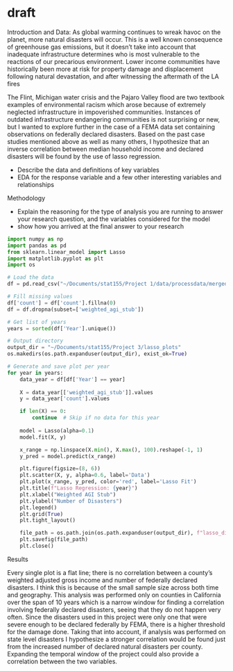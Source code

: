 # draft


Introduction and Data: As global warming continues to wreak havoc on the
planet, more natural disasters will occur. This is a well known
consequence of greenhouse gas emissions, but it doesn’t take into
account that inadequate infrastructure determines who is most vulnerable
to the reactions of our precarious environment. Lower income communities
have historically been more at risk for property damage and displacement
following natural devastation, and after witnessing the aftermath of the
LA fires

The Flint, Michigan water crisis and the Pajaro Valley flood are two
textbook examples of environmental racism which arose because of
extremely neglected infrastructure in impoverished communities.
Instances of outdated infrastructure endangering communities is not
surprising or new, but I wanted to explore further in the case of a FEMA
data set containing observations on federally declared disasters. Based
on the past case studies mentioned above as well as many others, I
hypothesize that an inverse correlation between median household income
and declared disasters will be found by the use of lasso regression.

-   Describe the data and definitions of key variables
-   EDA for the response variable and a few other interesting variables
    and relationships

Methodology

-   Explain the reasoning for the type of analysis you are running to
    answer your research question, and the variables considered for the
    model
-   show how you arrived at the final answer to your research

``` python
import numpy as np
import pandas as pd
from sklearn.linear_model import Lasso
import matplotlib.pyplot as plt
import os

# Load the data
df = pd.read_csv("~/Documents/stat155/Project 1/data/processdata/mergeddata.csv")

# Fill missing values
df['count'] = df['count'].fillna(0)
df = df.dropna(subset=['weighted_agi_stub'])

# Get list of years
years = sorted(df['Year'].unique())

# Output directory
output_dir = "~/Documents/stat155/Project 3/lasso_plots"
os.makedirs(os.path.expanduser(output_dir), exist_ok=True)

# Generate and save plot per year
for year in years:
    data_year = df[df['Year'] == year]
    
    X = data_year[['weighted_agi_stub']].values
    y = data_year['count'].values

    if len(X) == 0:
        continue  # Skip if no data for this year
    
    model = Lasso(alpha=0.1)
    model.fit(X, y)

    x_range = np.linspace(X.min(), X.max(), 100).reshape(-1, 1)
    y_pred = model.predict(x_range)

    plt.figure(figsize=(8, 6))
    plt.scatter(X, y, alpha=0.6, label='Data')
    plt.plot(x_range, y_pred, color='red', label='Lasso Fit')
    plt.title(f"Lasso Regression: {year}")
    plt.xlabel("Weighted AGI Stub")
    plt.ylabel("Number of Disasters")
    plt.legend()
    plt.grid(True)
    plt.tight_layout()

    file_path = os.path.join(os.path.expanduser(output_dir), f"lasso_disasters_{year}.png")
    plt.savefig(file_path)
    plt.close()
```

Results

Every single plot is a flat line; there is no correlation between a
county’s weighted adjusted gross income and number of federally declared
disasters. I think this is because of the small sample size across both
time and geography. This analysis was performed only on counties in
California over the span of 10 years which is a narrow window for
finding a correlation involving federally declared disasters, seeing
that they do not happen very often. Since the disasters used in this
project were only one that were severe enough to be declared federally
by FEMA, there is a higher threshold for the damage done. Taking that
into account, if analysis was performed on state level disasters I
hypothesize a stronger correlation would be found just from the
increased number of declared natural disasters per county. Expanding the
temporal window of the project could also provide a correlation between
the two variables.
